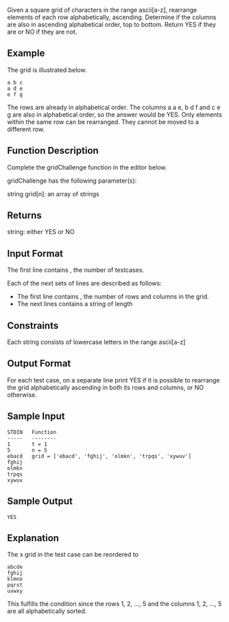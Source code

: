 Given a square grid of characters in the range ascii[a-z], rearrange elements of each row alphabetically, ascending. Determine if the columns are also in ascending alphabetical order, top to bottom. Return YES if they are or NO if they are not.

## Example

The grid is illustrated below.
```
a b c
a d e
e f g
```

The rows are already in alphabetical order. The columns a a e, b d f and c e g are also in alphabetical order, so the answer would be YES. Only elements within the same row can be rearranged. They cannot be moved to a different row.

## Function Description

Complete the gridChallenge function in the editor below.

gridChallenge has the following parameter(s):

string grid[n]: an array of strings
## Returns

string: either YES or NO
## Input Format

The first line contains , the number of testcases.

Each of the next  sets of lines are described as follows:
- The first line contains , the number of rows and columns in the grid.
- The next  lines contains a string of length 

## Constraints



Each string consists of lowercase letters in the range ascii[a-z]

## Output Format

For each test case, on a separate line print YES if it is possible to rearrange the grid alphabetically ascending in both its rows and columns, or NO otherwise.

## Sample Input
```
STDIN   Function
-----   --------
1       t = 1
5       n = 5
ebacd   grid = ['ebacd', 'fghij', 'olmkn', 'trpqs', 'xywuv']
fghij
olmkn
trpqs
xywuv
```
## Sample Output
```
YES
```
## Explanation

The x grid in the  test case can be reordered to
```
abcde
fghij
klmno
pqrst
uvwxy
```
This fulfills the condition since the rows 1, 2, ..., 5 and the columns 1, 2, ..., 5 are all alphabetically sorted.
